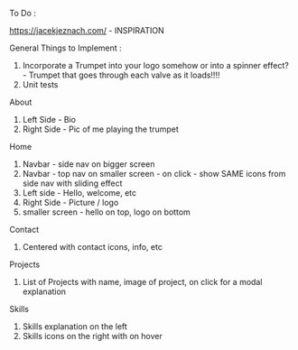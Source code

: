 To Do : 

https://jacekjeznach.com/ - INSPIRATION

General Things to Implement :
1) Incorporate a Trumpet into your logo somehow or into a spinner effect? - Trumpet that goes through each valve as it loads!!!!
2) Unit tests

About
1) Left Side - Bio
2) Right Side - Pic of me playing the trumpet

Home
1) Navbar - side nav on bigger screen 
2) Navbar - top nav on smaller screen - on click - show SAME icons from side nav with sliding effect
3) Left side - Hello, welcome, etc 
4) Right Side - Picture / logo 
5) smaller screen - hello on top, logo on bottom

Contact
1) Centered with contact icons, info, etc

Projects
1) List of Projects with name, image of project, on click for a modal explanation

Skills
1) Skills explanation on the left
2) Skills icons on the right with on hover